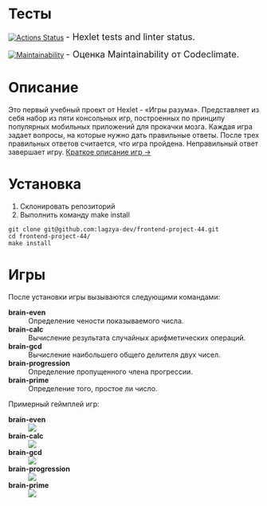 # Тесты


[![Actions Status](https://github.com/LAGZY/frontend-project-44/workflows/hexlet-check/badge.svg)](https://github.com/LAGZY/frontend-project-44/actions) <span style="font-size: 18px;"> - Hexlet tests and linter status.</span>


[![Maintainability](https://api.codeclimate.com/v1/badges/6061463d69ef70318379/maintainability)](https://codeclimate.com/github/LAGZY/frontend-project-44/maintainability) <span style="font-size: 18px;"> - Оценка Maintainability от Codeclimate.</span>


# Описание
Это первый учебный проект от Hexlet - «Игры разума».
Представляет из себя набор из пяти консольных игр, построенных по принципу популярных мобильных приложений для прокачки мозга. Каждая игра задает вопросы, на которые нужно дать правильные ответы. После трех правильных ответов считается, что игра пройдена. Неправильный ответ завершает игру.
<a href="#game-description" >Краткое описание игр -></a>

# Установка
<ol>
    <li>Склонировать репозиторий</li>
    <li>Выполнить команду make install</li>
</ol>

```
git clone git@github.com:lagzya-dev/frontend-project-44.git
cd frontend-project-44/
make install
```


# Игры
После установки игры вызываются следующими командами:
<dl>
    <dt style="font-weight: bold;">brain-even</dt><dd>Определение чености показываемого числа.</dd>
    <dt style="font-weight: bold;">brain-calc</dt><dd>Вычисление результата случайных арифметических операций.</dd>
    <dt style="font-weight: bold;">brain-gcd</dt><dd>Вычисление наибольшего общего делителя двух чисел.</dd>
    <dt style="font-weight: bold;">brain-progression</dt><dd>Определение пропущенного члена прогрессии.</dd>
    <dt style="font-weight: bold;">brain-prime</dt><dd>Определение того, простое ли число.</dd>
</dl>
<p id="game-description" ></p>
Примерный геймплей игр:
<dl>
    <dt style="font-weight: bold;">brain-even</dt><dd><img src="https://i.imgur.com/D0BZRNv.gif"></dd>
    <dt style="font-weight: bold;">brain-calc</dt><dd><img src="https://i.imgur.com/ncd9OjD.gif"></dd>
    <dt style="font-weight: bold;">brain-gcd</dt><dd><img src="https://i.imgur.com/lQrYg7o.gif"></dd>
    <dt style="font-weight: bold;">brain-progression</dt><dd><img src="https://i.imgur.com/hNPXyPj.gif"></dd>
    <dt style="font-weight: bold;">brain-prime</dt><dd><img src="https://i.imgur.com/HhMGgPy.gif"></dd>
</dl>